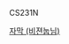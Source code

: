 CS231N

<p><a href="https://github.com/insurgent92/CS231N_17_KOR_SUB" title="Title">
자막 (비젼눕님)</a></p>
